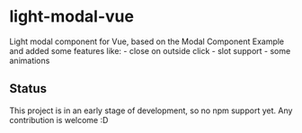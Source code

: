 # light-modal-vue
Light modal component for Vue, based on the Modal Component Example and added some features like:
	- close on outside click
	- slot support
	- some animations

## Status
This project is in an early stage of development, so no npm support yet. Any contribution is welcome :D
